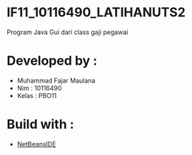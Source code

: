 # IF11_10116490_LATIHANUTS2
Program Java Gui dari class gaji pegawai
# Developed by :
  - Muhammad Fajar Maulana
  - Nim : 10116490
  - Kelas : PBO11
# Build with :
 * [NetBeansIDE](https://netbeans.org/ "NetBeansIDE")
